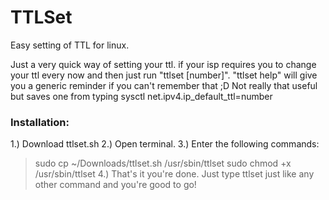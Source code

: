 # TTLSet
Easy setting of TTL for linux.


Just a very  quick way of setting your ttl.  if your isp requires you to change your ttl every now and then just run "ttlset [number]". "ttlset help" will give you a generic reminder if you can't remember that ;D  Not really that useful but saves one from typing sysctl net.ipv4.ip_default_ttl=number


### Installation:
1.) Download ttlset.sh
2.) Open terminal.
3.) Enter the following commands:
> sudo cp ~/Downloads/ttlset.sh /usr/sbin/ttlset
> sudo chmod +x /usr/sbin/ttlset
4.) That's it you're done.  Just type ttlset just like any other command and you're good to go!
